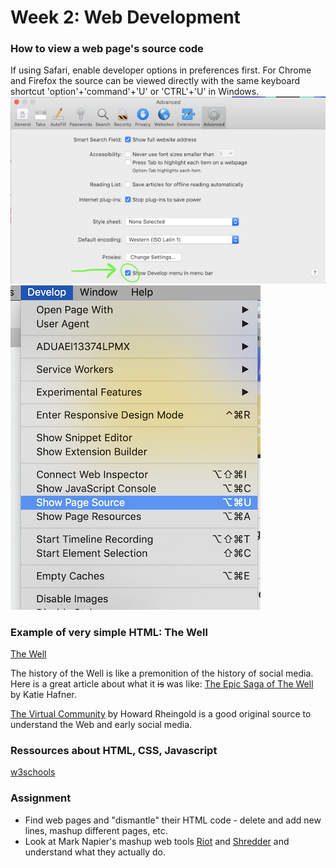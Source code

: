 # Week 2: Web Development

### How to view a web page's source code
If using Safari, enable developer options in preferences first. For Chrome and Firefox the source can be viewed directly with the same keyboard shortcut 'option'+'command'+'U' or 'CTRL'+'U' in Windows.
![Go to Safari/Preferences/Advanced Click Developer](/02_Web_Dev_101/screenshot0.png)
![Keyboard shortcut is Option+Command+U](/02_Web_Dev_101/screenshot1.png)

### Example of very simple HTML: The Well
[The Well](https://people.well.com/conf/inkwell.vue/topics/506/State-of-the-World-2019-page01.html)

The history of the Well is like a premonition of the history of social media. Here is a great article about what it ~~is~~ was like: [The Epic Saga of The Well](https://www.wired.com/1997/05/ff-well/) by Katie Hafner.

[The Virtual Community](http://www.rheingold.com/vc/book/intro.html) by Howard Rheingold is a good original source to understand the Web and early social media.

### Ressources about HTML, CSS, Javascript
[w3schools](https://www.w3schools.com)

### Assignment
- Find web pages and "dismantle" their HTML code - delete and add new lines, mashup different pages, etc.
- Look at Mark Napier's mashup web tools [Riot](http://potatoland.org/riot/) and [Shredder](http://potatoland.org/shredder/) and understand what they actually do.
